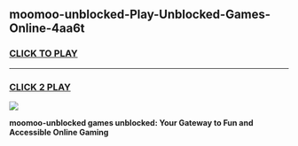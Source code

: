 
## moomoo-unblocked-Play-Unblocked-Games-Online-4aa6t
<h3>
<a href="https://premium76.site?title=moomoo-unblocked&ref=25A">CLICK TO PLAY</a></h3>
<hr>

<h3>
<a href="https://premium76.site?title=moomoo-unblocked&ref=25A">CLICK 2 PLAY</a>
  
</h3>

<a href="https://premium76.site?title=moomoo-unblocked&ref=25A"><img src="https://clearcache.store/games.png"></a>


**moomoo-unblocked games unblocked: Your Gateway to Fun and Accessible Online Gaming**

